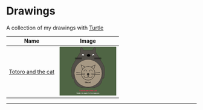 # Drawings
A collection of my drawings with [Turtle](https://docs.python.org/3/library/turtle.html)

|Name|Image|
|---|---|
|[Totoro and the cat](./codes/totoro_and_the_cat.py)|<img src="images/totoro_and_the_cat.png" width="150">|
---